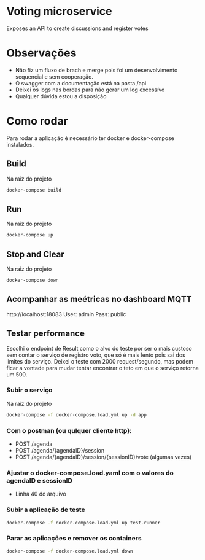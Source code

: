 # Voting microservice

Exposes an API to create discussions and register votes

# Observações
* Não fiz um fluxo de brach e merge pois foi um desenvolvimento sequencial e sem cooperação.
* O swagger com a documentação está na pasta /api
* Deixei os logs nas bordas para não gerar um log excessívo
* Qualquer dúvida estou a disposição

# Como rodar

Para rodar a aplicação é necessário ter docker e docker-compose instalados.

## Build
Na raiz do projeto
```bash
docker-compose build
```

## Run
Na raiz do projeto
```bash
docker-compose up
```

## Stop and Clear
Na raiz do projeto
```bash
docker-compose down
```

## Acompanhar as meétricas no dashboard MQTT
http://localhost:18083
User: admin
Pass: public

## Testar performance
Escolhi o endpoint de Result como o alvo do teste por ser o mais custoso sem contar o serviço de registro voto, que só é mais lento pois sai dos limites do serviço.
Deixei o teste com 2000 request/segundo, mas podem ficar a vontade para mudar tentar encontrar o teto em que o serviço retorna um 500.

### Subir o serviço
Na raiz do projeto
```bash
docker-compose -f docker-compose.load.yml up -d app
```
### Com o postman (ou qulquer cliente http):
* POST /agenda
* POST /agenda/{agendaID}/session
* POST /agenda/{agendaID}/session/{sessionID}/vote (algumas vezes)

### Ajustar o docker-compose.load.yaml com o valores do agendaID e sessionID
* Linha 40 do arquivo

### Subir a aplicação de teste
```bash
docker-compose -f docker-compose.load.yml up test-runner
```

### Parar as aplicações e remover os containers
```bash
docker-compose -f docker-compose.load.yml down
```